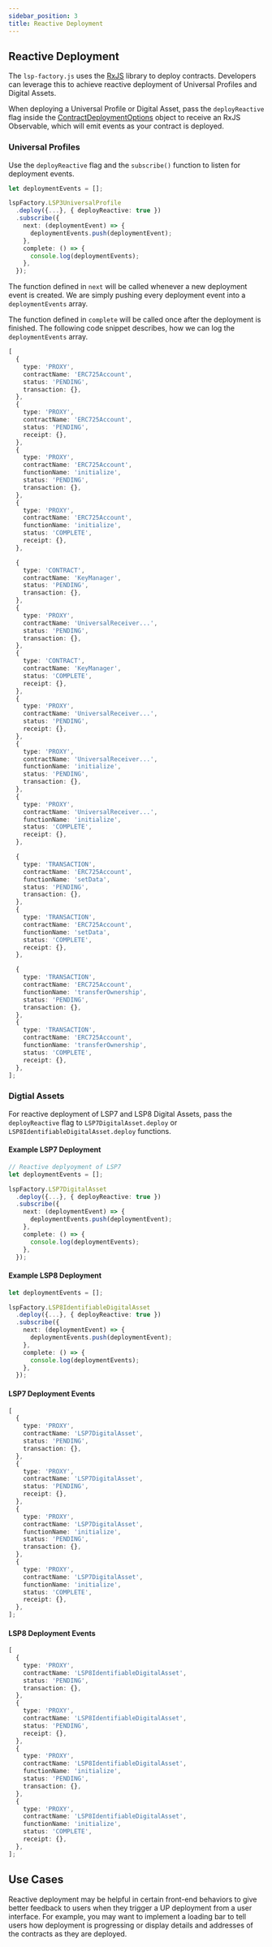 ```yaml
---
sidebar_position: 3
title: Reactive Deployment
---
```


## Reactive Deployment

The `lsp-factory.js` uses the [RxJS](https://github.com/ReactiveX/rxjs) library to deploy contracts. Developers can leverage this to achieve reactive deployment of Universal Profiles and Digital Assets.

When deploying a Universal Profile or Digital Asset, pass the `deployReactive` flag inside the [ContractDeploymentOptions](../deployment/05-contract-deployment-options.md) object to receive an RxJS Observable, which will emit events as your contract is deployed.

### Universal Profiles

Use the `deployReactive` flag and the `subscribe()` function to listen for deployment events.

```typescript
let deploymentEvents = [];

lspFactory.LSP3UniversalProfile
  .deploy({...}, { deployReactive: true })
  .subscribe({
    next: (deploymentEvent) => {
      deploymentEvents.push(deploymentEvent);
    },
    complete: () => {
      console.log(deploymentEvents);
    },
  });
```

The function defined in `next` will be called whenever a new deployment event is created. We are simply pushing every deployment event into a `deploymentEvents` array.

The function defined in `complete` will be called once after the deployment is finished. The following code snippet describes, how we can log the `deploymentEvents` array.

```typescript title="Output from calling the console.log(deploymentEvents) function"
[
  {
    type: 'PROXY',
    contractName: 'ERC725Account',
    status: 'PENDING',
    transaction: {},
  },
  {
    type: 'PROXY',
    contractName: 'ERC725Account',
    status: 'PENDING',
    receipt: {},
  },
  {
    type: 'PROXY',
    contractName: 'ERC725Account',
    functionName: 'initialize',
    status: 'PENDING',
    transaction: {},
  },
  {
    type: 'PROXY',
    contractName: 'ERC725Account',
    functionName: 'initialize',
    status: 'COMPLETE',
    receipt: {},
  },

  {
    type: 'CONTRACT',
    contractName: 'KeyManager',
    status: 'PENDING',
    transaction: {},
  },
  {
    type: 'PROXY',
    contractName: 'UniversalReceiver...',
    status: 'PENDING',
    transaction: {},
  },
  {
    type: 'CONTRACT',
    contractName: 'KeyManager',
    status: 'COMPLETE',
    receipt: {},
  },
  {
    type: 'PROXY',
    contractName: 'UniversalReceiver...',
    status: 'PENDING',
    receipt: {},
  },
  {
    type: 'PROXY',
    contractName: 'UniversalReceiver...',
    functionName: 'initialize',
    status: 'PENDING',
    transaction: {},
  },
  {
    type: 'PROXY',
    contractName: 'UniversalReceiver...',
    functionName: 'initialize',
    status: 'COMPLETE',
    receipt: {},
  },

  {
    type: 'TRANSACTION',
    contractName: 'ERC725Account',
    functionName: 'setData',
    status: 'PENDING',
    transaction: {},
  },
  {
    type: 'TRANSACTION',
    contractName: 'ERC725Account',
    functionName: 'setData',
    status: 'COMPLETE',
    receipt: {},
  },

  {
    type: 'TRANSACTION',
    contractName: 'ERC725Account',
    functionName: 'transferOwnership',
    status: 'PENDING',
    transaction: {},
  },
  {
    type: 'TRANSACTION',
    contractName: 'ERC725Account',
    functionName: 'transferOwnership',
    status: 'COMPLETE',
    receipt: {},
  },
];
```

### Digtial Assets

For reactive deployment of LSP7 and LSP8 Digital Assets, pass the `deployReactive` flag to `LSP7DigitalAsset.deploy` or `LSP8IdentifiableDigitalAsset.deploy` functions.

#### Example LSP7 Deployment

```typescript title="Deploying an LSP7 contract"
// Reactive deplyoyment of LSP7
let deploymentEvents = [];

lspFactory.LSP7DigitalAsset
  .deploy({...}, { deployReactive: true })
  .subscribe({
    next: (deploymentEvent) => {
      deploymentEvents.push(deploymentEvent);
    },
    complete: () => {
      console.log(deploymentEvents);
    },
  });
```

#### Example LSP8 Deployment

```typescript title="Deploying as LSP8 Contract"
let deploymentEvents = [];

lspFactory.LSP8IdentifiableDigitalAsset
  .deploy({...}, { deployReactive: true })
  .subscribe({
    next: (deploymentEvent) => {
      deploymentEvents.push(deploymentEvent);
    },
    complete: () => {
      console.log(deploymentEvents);
    },
  });
```

#### LSP7 Deployment Events

```typescript
[
  {
    type: 'PROXY',
    contractName: 'LSP7DigitalAsset',
    status: 'PENDING',
    transaction: {},
  },
  {
    type: 'PROXY',
    contractName: 'LSP7DigitalAsset',
    status: 'PENDING',
    receipt: {},
  },
  {
    type: 'PROXY',
    contractName: 'LSP7DigitalAsset',
    functionName: 'initialize',
    status: 'PENDING',
    transaction: {},
  },
  {
    type: 'PROXY',
    contractName: 'LSP7DigitalAsset',
    functionName: 'initialize',
    status: 'COMPLETE',
    receipt: {},
  },
];
```

#### LSP8 Deployment Events

```typescript
[
  {
    type: 'PROXY',
    contractName: 'LSP8IdentifiableDigitalAsset',
    status: 'PENDING',
    transaction: {},
  },
  {
    type: 'PROXY',
    contractName: 'LSP8IdentifiableDigitalAsset',
    status: 'PENDING',
    receipt: {},
  },
  {
    type: 'PROXY',
    contractName: 'LSP8IdentifiableDigitalAsset',
    functionName: 'initialize',
    status: 'PENDING',
    transaction: {},
  },
  {
    type: 'PROXY',
    contractName: 'LSP8IdentifiableDigitalAsset',
    functionName: 'initialize',
    status: 'COMPLETE',
    receipt: {},
  },
];
```

## Use Cases

Reactive deployment may be helpful in certain front-end behaviors to give better feedback to users when they trigger a UP deployment from a user interface. For example, you may want to implement a loading bar to tell users how deployment is progressing or display details and addresses of the contracts as they are deployed.
